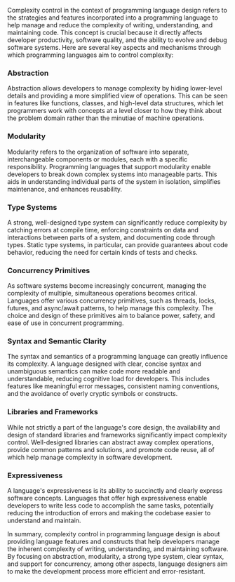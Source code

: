 Complexity control in the context of programming language design refers to the strategies and features incorporated into a programming language to help manage and reduce the complexity of writing, understanding, and maintaining code. This concept is crucial because it directly affects developer productivity, software quality, and the ability to evolve and debug software systems. Here are several key aspects and mechanisms through which programming languages aim to control complexity:

### Abstraction

Abstraction allows developers to manage complexity by hiding lower-level details and providing a more simplified view of operations. This can be seen in features like functions, classes, and high-level data structures, which let programmers work with concepts at a level closer to how they think about the problem domain rather than the minutiae of machine operations.

### Modularity

Modularity refers to the organization of software into separate, interchangeable components or modules, each with a specific responsibility. Programming languages that support modularity enable developers to break down complex systems into manageable parts. This aids in understanding individual parts of the system in isolation, simplifies maintenance, and enhances reusability.

### Type Systems

A strong, well-designed type system can significantly reduce complexity by catching errors at compile time, enforcing constraints on data and interactions between parts of a system, and documenting code through types. Static type systems, in particular, can provide guarantees about code behavior, reducing the need for certain kinds of tests and checks.

### Concurrency Primitives

As software systems become increasingly concurrent, managing the complexity of multiple, simultaneous operations becomes critical. Languages offer various concurrency primitives, such as threads, locks, futures, and async/await patterns, to help manage this complexity. The choice and design of these primitives aim to balance power, safety, and ease of use in concurrent programming.

### Syntax and Semantic Clarity

The syntax and semantics of a programming language can greatly influence its complexity. A language designed with clear, concise syntax and unambiguous semantics can make code more readable and understandable, reducing cognitive load for developers. This includes features like meaningful error messages, consistent naming conventions, and the avoidance of overly cryptic symbols or constructs.

### Libraries and Frameworks

While not strictly a part of the language's core design, the availability and design of standard libraries and frameworks significantly impact complexity control. Well-designed libraries can abstract away complex operations, provide common patterns and solutions, and promote code reuse, all of which help manage complexity in software development.

### Expressiveness

A language's expressiveness is its ability to succinctly and clearly express software concepts. Languages that offer high expressiveness enable developers to write less code to accomplish the same tasks, potentially reducing the introduction of errors and making the codebase easier to understand and maintain.

In summary, complexity control in programming language design is about providing language features and constructs that help developers manage the inherent complexity of writing, understanding, and maintaining software. By focusing on abstraction, modularity, a strong type system, clear syntax, and support for concurrency, among other aspects, language designers aim to make the development process more efficient and error-resistant.
